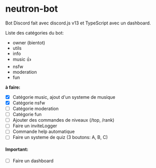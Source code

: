 # neutron-bot

Bot Discord fait avec discord.js v13 et TypeScript avec un dashboard.

Liste des catégories du bot:

- owner (bientot)
- utils
- info
- music 👍
- nsfw
- moderation
- fun

**à faire:**

- [x] Catégorie music, ajout d'un systeme de musique
- [x] Catégorie nsfw
- [ ] Catégorie moderation
- [ ] Catégorie fun
- [ ] Ajouter des commandes de niveaux (/top, /rank)
- [ ] Faire un inviteLogger
- [ ] Commande help automatique
- [ ] Faire un systeme de quiz (3 boutons: A, B, C)

#### Important:

- [ ] Faire un dashboard
